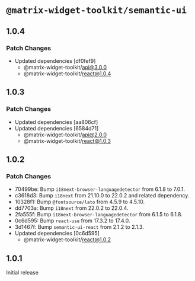 # `@matrix-widget-toolkit/semantic-ui`

## 1.0.4

### Patch Changes

- Updated dependencies [df0fef9]
  - @matrix-widget-toolkit/api@3.0.0
  - @matrix-widget-toolkit/react@1.0.4

## 1.0.3

### Patch Changes

- Updated dependencies [aa806cf]
- Updated dependencies [6584d71]
  - @matrix-widget-toolkit/api@2.0.0
  - @matrix-widget-toolkit/react@1.0.3

## 1.0.2

### Patch Changes

- 70499be: Bump `i18next-browser-languagedetector` from 6.1.8 to 7.0.1.
- c3618d3: Bump `i18next` from 21.10.0 to 22.0.2 and related dependency.
- 10328f1: Bump `@fontsource/lato` from 4.5.9 to 4.5.10.
- dd7703a: Bump `i18next` from 22.0.2 to 22.0.4.
- 2fa555f: Bump `i18next-browser-languagedetector` from 6.1.5 to 6.1.8.
- 0c6d595: Bump `react-use` from 17.3.2 to 17.4.0.
- 3d1467f: Bump `semantic-ui-react` from 2.1.2 to 2.1.3.
- Updated dependencies [0c6d595]
  - @matrix-widget-toolkit/react@1.0.2

## 1.0.1

Initial release

